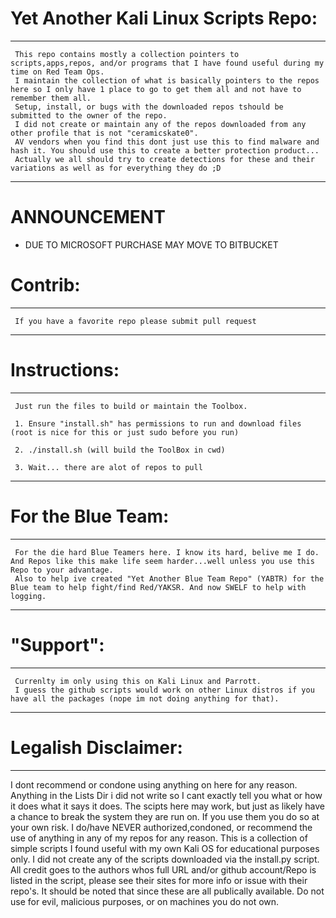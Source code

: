 # Yet Another Kali Linux Scripts Repo:

--------------------------------------------------------------------------------
     This repo contains mostly a collection pointers to scripts,apps,repos, and/or programs that I have found useful during my time on Red Team Ops. 
     I maintain the collection of what is basically pointers to the repos here so I only have 1 place to go to get them all and not have to remember them all. 
     Setup, install, or bugs with the downloaded repos tshould be submitted to the owner of the repo.
     I did not create or maintain any of the repos downloaded from any other profile that is not "ceramicskate0".
     AV vendors when you find this dont just use this to find malware and hash it. You should use this to create a better protection product...
     Actually we all should try to create detections for these and their variations as well as for everything they do ;D
--------------------------------------------------------------------------------

# ANNOUNCEMENT
- DUE TO MICROSOFT PURCHASE MAY MOVE TO BITBUCKET

# Contrib:

--------------------------------------------------------------------
     If you have a favorite repo please submit pull request
--------------------------------------------------------------------

# Instructions:

--------------------------------------------------------------------
     Just run the files to build or maintain the Toolbox.

     1. Ensure "install.sh" has permissions to run and download files (root is nice for this or just sudo before you run)

     2. ./install.sh (will build the ToolBox in cwd)

     3. Wait... there are alot of repos to pull
--------------------------------------------------------------------

# For the Blue Team:

--------------------------------------------------------------------
     For the die hard Blue Teamers here. I know its hard, belive me I do. And Repos like this make life seem harder...well unless you use this Repo to your advantage.
     Also to help ive created "Yet Another Blue Team Repo" (YABTR) for the Blue team to help fight/find Red/YAKSR. And now SWELF to help with logging.
--------------------------------------------------------------------

# "Support":

--------------------------------------------------------------------
     Currenlty im only using this on Kali Linux and Parrott. 
     I guess the github scripts would work on other Linux distros if you have all the packages (nope im not doing anything for that).
--------------------------------------------------------------------

# Legalish Disclaimer:

--------------------------------------------------------------------
I dont recommend or condone using anything on here for any reason. Anything in the Lists Dir i did not write so I cant exactly tell you what or how it does what it says it does. The scipts here may work, but just as likely have a chance to break the system they are run on. If you use them you do so at your own risk. I do/have NEVER authorized,condoned, or recommend the use of anything in any of my repos for any reason. This is a collection of simple scripts I found useful with my own Kali OS for educational purposes only. I did not create any of the scripts downloaded via the install.py script. All credit goes to the authors whos full URL and/or github account/Repo is listed in the script, please see their sites for more info or issue with their repo's. It should be noted that since these are all publically available. Do not use for evil, malicious purposes, or on machines you do not own.

